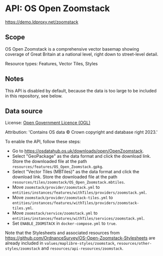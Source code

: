 # API: OS Open Zoomstack

https://demo.ldproxy.net/zoomstack

## Scope

OS Open Zoomstack is a comprehensive vector basemap showing coverage of Great Britain at a national level, right down to street-level detail.

Resource types: Features, Vector Tiles, Styles

## Notes

This API is disabled by default, because the data is too large to be included in this repository, see below.

## Data source

License: [Open Government Licence (OGL)](http://www.nationalarchives.gov.uk/doc/open-government-licence/version/3/)

Attribution: 'Contains OS data © Crown copyright and database right 2023.'

To enable the API, follow these steps:

* Go to https://osdatahub.os.uk/downloads/open/OpenZoomstack.
* Select "GeoPackage" as the data format and click the download link. Store the downloaded file at the path `resources/features/OS_Open_Zoomstack.gpkg`.
* Select "Vector Tiles (MBTiles)" as the data format and click the download link. Store the downloaded file at the path `resources/tiles/zoomstack/OS_Open_Zoomstack.mbtiles`.
* Move `zoomstack/provider/zoomstack.yml` to `entities/instances/features/withTiles/providers/zoomstack.yml`.
* Move `zoomstack/provider/zoomstack-tiles.yml` to `entities/instances/features/withTiles/providers/zoomstack-tiles.yml`.
* Move `zoomstack/service/zoomstack.yml` to `entities/instances/features/withTiles/services/zoomstack.yml`.
* Set `ENABLE_ZOOMSTACK` in `docker-compose.yml` to `true`.

Note that the Stylesheets and associated resources from https://github.com/OrdnanceSurvey/OS-Open-Zoomstack-Stylesheets are already included in `values/maplibre-styles/zoomstack`, `resources/other-styles/zoomstack` and `resources/api-resources/zoomstack`.
